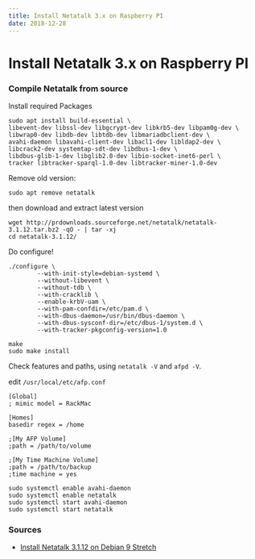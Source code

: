 ```yaml
---
title: Install Netatalk 3.x on Raspberry PI
date: 2018-12-28
---
```


# Install Netatalk 3.x on Raspberry PI

### Compile Netatalk from source

Install required Packages

```
sudo apt install build-essential \
libevent-dev libssl-dev libgcrypt-dev libkrb5-dev libpam0g-dev \
libwrap0-dev libdb-dev libtdb-dev libmariadbclient-dev \
avahi-daemon libavahi-client-dev libacl1-dev libldap2-dev \
libcrack2-dev systemtap-sdt-dev libdbus-1-dev \
libdbus-glib-1-dev libglib2.0-dev libio-socket-inet6-perl \
tracker libtracker-sparql-1.0-dev libtracker-miner-1.0-dev
```

Remove old version:

```
sudo apt remove netatalk
```

then download and extract latest version

```
wget http://prdownloads.sourceforge.net/netatalk/netatalk-3.1.12.tar.bz2 -qO - | tar -xj
cd netatalk-3.1.12/
```

Do configure!

```
./configure \
        --with-init-style=debian-systemd \
        --without-libevent \
        --without-tdb \
        --with-cracklib \
        --enable-krbV-uam \
        --with-pam-confdir=/etc/pam.d \
        --with-dbus-daemon=/usr/bin/dbus-daemon \
        --with-dbus-sysconf-dir=/etc/dbus-1/system.d \
        --with-tracker-pkgconfig-version=1.0
```

```
make
sudo make install
```

Check features and paths, using `netatalk -V` and `afpd -V`.

edit `/usr/local/etc/afp.conf`

```
[Global]
; mimic model = RackMac

[Homes]
basedir regex = /home

;[My AFP Volume]
;path = /path/to/volume

;[My Time Machine Volume]
;path = /path/to/backup
;time machine = yes
```

```
sudo systemctl enable avahi-daemon
sudo systemctl enable netatalk
sudo systemctl start avahi-daemon
sudo systemctl start netatalk
```

### Sources

* [Install Netatalk 3.1.12 on Debian 9 Stretch](http://netatalk.sourceforge.net/wiki/index.php/Install_Netatalk_3.1.12_on_Debian_9_Stretch)
